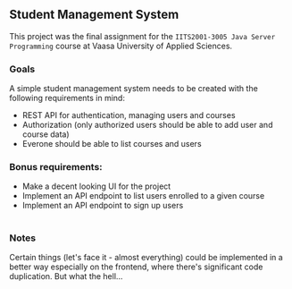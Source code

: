 ## Student Management System
This project was the final assignment for the `IITS2001-3005 Java Server Programming` course at Vaasa University of Applied Sciences.

### Goals
A simple student management system needs to be created with the following requirements in mind:
- REST API for authentication, managing users and courses
- Authorization (only authorized users should be able to add user and course data)
- Everone should be able to list courses and users

### Bonus requirements:
- Make a decent looking UI for the project
- Implement an API endpoint to list users enrolled to a given course
- Implement an API endpoint to sign up users

#

### Notes
Certain things (let's face it - almost everything) could be implemented in a better way especially on the frontend, where there's significant code duplication. But what the hell...
